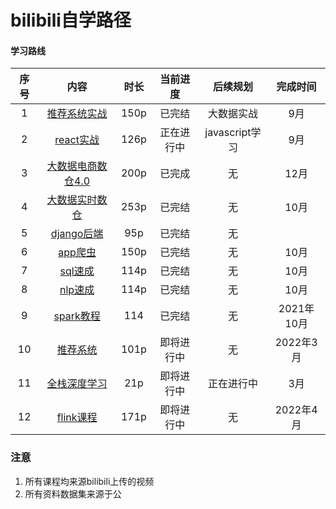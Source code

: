 # bilibili自学路径

#### 学习路线 
| 序号| 内容 | 时长 |当前进度|后续规划|完成时间|
| :---: | :----: | :----: |:----: |:----: |:----: |
| 1 | [推荐系统实战](https://www.bilibili.com/video/BV1dQ4y1C789) | 150p |已完结 |大数据实战|9月
| 2 | [react实战](https://www.bilibili.com/video/BV1wy4y1D7JT)| 126p|正在进行中|javascript学习|9月
| 3 | [大数据电商数仓4.0](https://www.bilibili.com/video/BV1rL411E7uz)| 200p|已完成|无|12月
| 4 | [大数据实时数仓](https://www.bilibili.com/video/BV1yZ4y1A74d)| 253p|已完结|无|10月
| 5 | [django后端](https://www.bilibili.com/video/BV1kX4y1P7iB)| 95p|已完结|无|
| 6 | [app爬虫](https://www.bilibili.com/video/BV1r541137i)| 150p|已完结|无|10月
| 7 | [sql速成](https://www.bilibili.com/video/BV1Kq4y1D79S)| 114p|已完结|无|10月
| 8 | [nlp速成](https://www.bilibili.com/video/BV17y4y1m737)| 114p|已完结|无|10月
| 9 | [spark教程](https://www.bilibili.com/video/BV11A411L7CK)| 114|已完结|无|2021年10月
| 10 | [推荐系统](https://www.bilibili.com/video/BV1934y1d7Gs?p=1)| 101p|即将进行中|无|2022年3月
| 11 | [全栈深度学习](https://www.bilibili.com/video/BV1BT4y1P7u6?p=1)| 21p|即将进行中|正在进行中|3月
| 12 | [flink课程](https://www.bilibili.com/video/BV133411s7Sa)| 171p|即将进行中|无|2022年4月




### 注意
1. 所有课程均来源bilibili上传的视频
2. 所有资料数据集来源于公